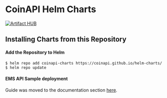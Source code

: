# CoinAPI Helm Charts

[![Artifact HUB](https://img.shields.io/endpoint?url=https://artifacthub.io/badge/repository/coinapi)](https://artifacthub.io/packages/search?repo=coinapi)

## Installing Charts from this Repository

#### Add the Repository to Helm

```console
$ helm repo add coinapi-charts https://coinapi.github.io/helm-charts/
$ helm repo update
```

#### EMS API Sample deployment

Guide was moved to the documentation section [here](https://docs.coinapi.io/ems-api/self-hosted-guide#running-on-kubernetes-cluster).
